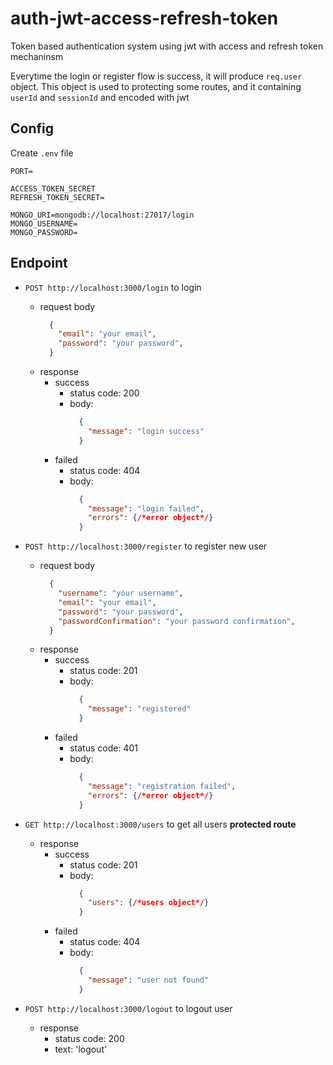 # auth-jwt-access-refresh-token

Token based authentication system using jwt with access and refresh token mechaninsm

Everytime the login or register flow is success, it will produce `req.user` object.
This object is used to protecting some routes, and it containing `userId` and `sessionId`
and encoded with jwt

## Config
Create `.env` file
```
PORT=

ACCESS_TOKEN_SECRET
REFRESH_TOKEN_SECRET=

MONGO_URI=mongodb://localhost:27017/login
MONGO_USERNAME=
MONGO_PASSWORD=
```

## Endpoint
- `POST http://localhost:3000/login` to login
  - request body
    ```json
      {
        "email": "your email",
        "password": "your password",
      }
    ```
  - response
    - success
      - status code: 200
      - body:
        ```json
          {
            "message": "login success"
          }
        ```
    - failed
      - status code: 404
      - body:
        ```json
          {
            "message": "login failed",
            "errors": {/*error object*/}
          }
        ```

- `POST http://localhost:3000/register` to register new user
  - request body
    ```json
      {
        "username": "your username",
        "email": "your email",
        "password": "your password",
        "passwordConfirmation": "your password confirmation",
      }
    ```
  - response
    - success
      - status code: 201
      - body:
        ```json
          {
            "message": "registered"
          }
        ```
    - failed
      - status code: 401
      - body:
        ```json
          {
            "message": "registration failed",
            "errors": {/*error object*/}
          }
        ```

- `GET http://localhost:3000/users` to get all users **protected route**
  - response
    - success
      - status code: 201
      - body:
        ```json
          {
            "users": {/*users object*/}
          }
        ```
    - failed
      - status code: 404
      - body:
        ```json
          {
            "message": "user not found"
          }
        ```

- `POST http://localhost:3000/logout` to logout user
  - response
    - status code: 200
    - text: 'logout'

